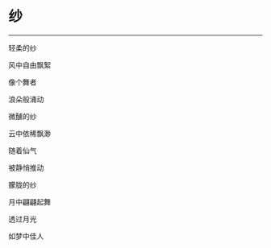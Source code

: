 <!--
 * @Author: 蔡鑫 1058360098@qq.com
 * @Date: 2024-03-22 11:16:06
 * @LastEditors: 蔡鑫 1058360098@qq.com
 * @LastEditTime: 2024-03-22 11:18:46
 * @FilePath: \docsify\docs\articles\poems\p17.md
 * @Description: 这是默认设置,请设置`customMade`, 打开koroFileHeader查看配置 进行设置: https://github.com/OBKoro1/koro1FileHeader/wiki/%E9%85%8D%E7%BD%AE
-->
# 纱
---

轻柔的纱

风中自由飘絮

像个舞者

浪朵般涌动

微醺的纱

云中依稀飘渺

随着仙气

被静悄推动

朦胧的纱

月中翩翩起舞

透过月光

如梦中佳人